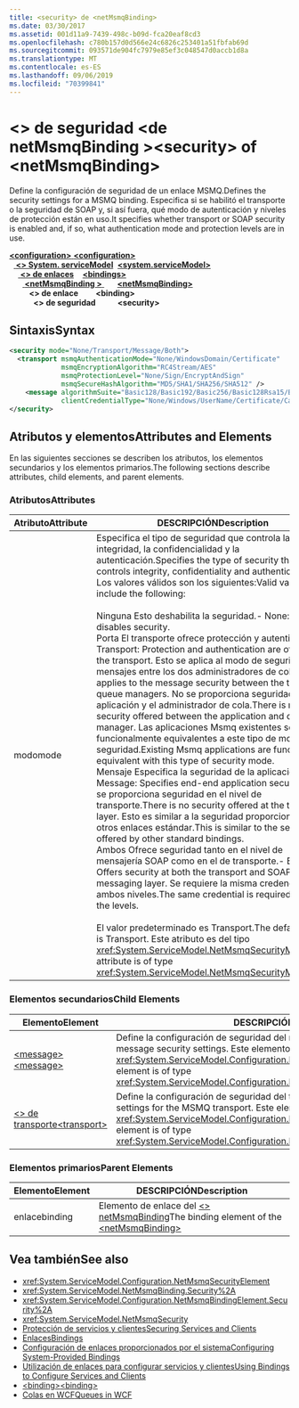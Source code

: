 ```yaml
---
title: <security> de <netMsmqBinding>
ms.date: 03/30/2017
ms.assetid: 001d11a9-7439-498c-b09d-fca20eaf8cd3
ms.openlocfilehash: c780b157d0d566e24c6826c253401a51fbfab69d
ms.sourcegitcommit: 093571de904fc7979e85ef3c048547d0accb1d8a
ms.translationtype: MT
ms.contentlocale: es-ES
ms.lasthandoff: 09/06/2019
ms.locfileid: "70399841"
---
```

# <a name="security-of-netmsmqbinding"></a><span data-ttu-id="e4242-102">\<> de seguridad \<de netMsmqBinding ></span><span class="sxs-lookup"><span data-stu-id="e4242-102">\<security> of \<netMsmqBinding></span></span>
<span data-ttu-id="e4242-103">Define la configuración de seguridad de un enlace MSMQ.</span><span class="sxs-lookup"><span data-stu-id="e4242-103">Defines the security settings for a MSMQ binding.</span></span> <span data-ttu-id="e4242-104">Especifica si se habilitó el transporte o la seguridad de SOAP y, si así fuera, qué modo de autenticación y niveles de protección están en uso.</span><span class="sxs-lookup"><span data-stu-id="e4242-104">It specifies whether transport or SOAP security is enabled and, if so, what authentication mode and protection levels are in use.</span></span>  
  
<span data-ttu-id="e4242-105">[ **\<configuration>** ](../configuration-element.md)</span><span class="sxs-lookup"><span data-stu-id="e4242-105">[**\<configuration>**](../configuration-element.md)</span></span>\
<span data-ttu-id="e4242-106">&nbsp;&nbsp;[ **\<> System. serviceModel**](system-servicemodel.md)</span><span class="sxs-lookup"><span data-stu-id="e4242-106">&nbsp;&nbsp;[**\<system.serviceModel>**](system-servicemodel.md)</span></span>\
<span data-ttu-id="e4242-107">&nbsp;&nbsp;&nbsp;&nbsp;[ **\<> de enlaces**](bindings.md)</span><span class="sxs-lookup"><span data-stu-id="e4242-107">&nbsp;&nbsp;&nbsp;&nbsp;[**\<bindings>**](bindings.md)</span></span>\
<span data-ttu-id="e4242-108">&nbsp;&nbsp;&nbsp;&nbsp;&nbsp;&nbsp;[ **\<netMsmqBinding >** ](netmsmqbinding.md)</span><span class="sxs-lookup"><span data-stu-id="e4242-108">&nbsp;&nbsp;&nbsp;&nbsp;&nbsp;&nbsp;[**\<netMsmqBinding>**](netmsmqbinding.md)</span></span>\
<span data-ttu-id="e4242-109">&nbsp;&nbsp;&nbsp;&nbsp;&nbsp;&nbsp;&nbsp;&nbsp; **\<> de enlace**</span><span class="sxs-lookup"><span data-stu-id="e4242-109">&nbsp;&nbsp;&nbsp;&nbsp;&nbsp;&nbsp;&nbsp;&nbsp;**\<binding>**</span></span>\
<span data-ttu-id="e4242-110">&nbsp;&nbsp;&nbsp;&nbsp;&nbsp;&nbsp;&nbsp;&nbsp;&nbsp;&nbsp; **\<> de seguridad**</span><span class="sxs-lookup"><span data-stu-id="e4242-110">&nbsp;&nbsp;&nbsp;&nbsp;&nbsp;&nbsp;&nbsp;&nbsp;&nbsp;&nbsp;**\<security>**</span></span>  
  
## <a name="syntax"></a><span data-ttu-id="e4242-111">Sintaxis</span><span class="sxs-lookup"><span data-stu-id="e4242-111">Syntax</span></span>  
  
```xml  
<security mode="None/Transport/Message/Both">
  <transport msmqAuthenticationMode="None/WindowsDomain/Certificate"
             msmqEncryptionAlgorithm="RC4Stream/AES"
             msmqProtectionLevel="None/Sign/EncryptAndSign"
             msmqSecureHashAlgorithm="MD5/SHA1/SHA256/SHA512" />
    <message algorithmSuite="Basic128/Basic192/Basic256/Basic128Rsa15/Basic256Rsa15/TripleDes/TripleDesRsa15/Basic128Sha256/Basic192Sha256/TripleDesSha256/Basic128Sha256Rsa15/Basic192Sha256Rsa15/Basic256Sha256Rsa15/TripleDesSha256Rsa15"
             clientCredentialType="None/Windows/UserName/Certificate/CardSpace" />
</security>
```  
  
## <a name="attributes-and-elements"></a><span data-ttu-id="e4242-112">Atributos y elementos</span><span class="sxs-lookup"><span data-stu-id="e4242-112">Attributes and Elements</span></span>  
 <span data-ttu-id="e4242-113">En las siguientes secciones se describen los atributos, los elementos secundarios y los elementos primarios.</span><span class="sxs-lookup"><span data-stu-id="e4242-113">The following sections describe attributes, child elements, and parent elements.</span></span>  
  
### <a name="attributes"></a><span data-ttu-id="e4242-114">Atributos</span><span class="sxs-lookup"><span data-stu-id="e4242-114">Attributes</span></span>  
  
|<span data-ttu-id="e4242-115">Atributo</span><span class="sxs-lookup"><span data-stu-id="e4242-115">Attribute</span></span>|<span data-ttu-id="e4242-116">DESCRIPCIÓN</span><span class="sxs-lookup"><span data-stu-id="e4242-116">Description</span></span>|  
|---------------|-----------------|  
|<span data-ttu-id="e4242-117">modo</span><span class="sxs-lookup"><span data-stu-id="e4242-117">mode</span></span>|<span data-ttu-id="e4242-118">Especifica el tipo de seguridad que controla la integridad, la confidencialidad y la autenticación.</span><span class="sxs-lookup"><span data-stu-id="e4242-118">Specifies the type of security that controls integrity, confidentiality and authentication.</span></span> <span data-ttu-id="e4242-119">Los valores válidos son los siguientes:</span><span class="sxs-lookup"><span data-stu-id="e4242-119">Valid values include the following:</span></span><br /><br /> <span data-ttu-id="e4242-120">Ninguna Esto deshabilita la seguridad.</span><span class="sxs-lookup"><span data-stu-id="e4242-120">-   None: This disables security.</span></span><br /><span data-ttu-id="e4242-121">Porta El transporte ofrece protección y autenticación.</span><span class="sxs-lookup"><span data-stu-id="e4242-121">-   Transport: Protection and authentication are offered by the transport.</span></span> <span data-ttu-id="e4242-122">Esto se aplica al modo de seguridad de mensajes entre los dos administradores de cola.</span><span class="sxs-lookup"><span data-stu-id="e4242-122">This applies to the message security between the two queue managers.</span></span> <span data-ttu-id="e4242-123">No se proporciona seguridad entre la aplicación y el administrador de cola.</span><span class="sxs-lookup"><span data-stu-id="e4242-123">There is no security offered between the application and queue manager.</span></span> <span data-ttu-id="e4242-124">Las aplicaciones Msmq existentes son funcionalmente equivalentes a este tipo de modo de seguridad.</span><span class="sxs-lookup"><span data-stu-id="e4242-124">Existing Msmq applications are functionally equivalent with this type of security mode.</span></span><br /><span data-ttu-id="e4242-125">Mensaje Especifica la seguridad de la aplicación final.</span><span class="sxs-lookup"><span data-stu-id="e4242-125">-   Message: Specifies end-end application security.</span></span> <span data-ttu-id="e4242-126">No se proporciona seguridad en el nivel de transporte.</span><span class="sxs-lookup"><span data-stu-id="e4242-126">There is no security offered at the transport layer.</span></span> <span data-ttu-id="e4242-127">Esto es similar a la seguridad proporcionada por otros enlaces estándar.</span><span class="sxs-lookup"><span data-stu-id="e4242-127">This is similar to the security offered by other standard bindings.</span></span><br /><span data-ttu-id="e4242-128">Ambos Ofrece seguridad tanto en el nivel de mensajería SOAP como en el de transporte.</span><span class="sxs-lookup"><span data-stu-id="e4242-128">-   Both: Offers security at both the transport and SOAP messaging layer.</span></span> <span data-ttu-id="e4242-129">Se requiere la misma credencial en ambos niveles.</span><span class="sxs-lookup"><span data-stu-id="e4242-129">The same credential is required at both the levels.</span></span><br /><br /> <span data-ttu-id="e4242-130">El valor predeterminado es Transport.</span><span class="sxs-lookup"><span data-stu-id="e4242-130">The default value is Transport.</span></span> <span data-ttu-id="e4242-131">Este atributo es del tipo <xref:System.ServiceModel.NetMsmqSecurityMode>.</span><span class="sxs-lookup"><span data-stu-id="e4242-131">This attribute is of type <xref:System.ServiceModel.NetMsmqSecurityMode>.</span></span>|  
  
### <a name="child-elements"></a><span data-ttu-id="e4242-132">Elementos secundarios</span><span class="sxs-lookup"><span data-stu-id="e4242-132">Child Elements</span></span>  
  
|<span data-ttu-id="e4242-133">Elemento</span><span class="sxs-lookup"><span data-stu-id="e4242-133">Element</span></span>|<span data-ttu-id="e4242-134">DESCRIPCIÓN</span><span class="sxs-lookup"><span data-stu-id="e4242-134">Description</span></span>|  
|-------------|-----------------|  
|[<span data-ttu-id="e4242-135">\<message></span><span class="sxs-lookup"><span data-stu-id="e4242-135">\<message></span></span>](message-of-netmsmqbinding.md)|<span data-ttu-id="e4242-136">Define la configuración de seguridad del mensaje SOAP.</span><span class="sxs-lookup"><span data-stu-id="e4242-136">Defines the SOAP message security settings.</span></span> <span data-ttu-id="e4242-137">Este elemento es del tipo <xref:System.ServiceModel.Configuration.MessageSecurityOverMsmqElement>.</span><span class="sxs-lookup"><span data-stu-id="e4242-137">This element is of type <xref:System.ServiceModel.Configuration.MessageSecurityOverMsmqElement>.</span></span>|  
|[<span data-ttu-id="e4242-138">\<> de transporte</span><span class="sxs-lookup"><span data-stu-id="e4242-138">\<transport></span></span>](transport-of-netmsmqbinding.md)|<span data-ttu-id="e4242-139">Define la configuración de seguridad del transporte MSMQ.</span><span class="sxs-lookup"><span data-stu-id="e4242-139">Defines the security settings for the MSMQ transport.</span></span> <span data-ttu-id="e4242-140">Este elemento es del tipo <xref:System.ServiceModel.Configuration.MsmqTransportSecurityElement>.</span><span class="sxs-lookup"><span data-stu-id="e4242-140">This element is of type <xref:System.ServiceModel.Configuration.MsmqTransportSecurityElement>.</span></span>|  
  
### <a name="parent-elements"></a><span data-ttu-id="e4242-141">Elementos primarios</span><span class="sxs-lookup"><span data-stu-id="e4242-141">Parent Elements</span></span>  
  
|<span data-ttu-id="e4242-142">Elemento</span><span class="sxs-lookup"><span data-stu-id="e4242-142">Element</span></span>|<span data-ttu-id="e4242-143">DESCRIPCIÓN</span><span class="sxs-lookup"><span data-stu-id="e4242-143">Description</span></span>|  
|-------------|-----------------|  
|<span data-ttu-id="e4242-144">enlace</span><span class="sxs-lookup"><span data-stu-id="e4242-144">binding</span></span>|<span data-ttu-id="e4242-145">Elemento de enlace del [ \<> netMsmqBinding](netmsmqbinding.md)</span><span class="sxs-lookup"><span data-stu-id="e4242-145">The binding element of the [\<netMsmqBinding>](netmsmqbinding.md)</span></span>|  
  
## <a name="see-also"></a><span data-ttu-id="e4242-146">Vea también</span><span class="sxs-lookup"><span data-stu-id="e4242-146">See also</span></span>

- <xref:System.ServiceModel.Configuration.NetMsmqSecurityElement>
- <xref:System.ServiceModel.NetMsmqBinding.Security%2A>
- <xref:System.ServiceModel.Configuration.NetMsmqBindingElement.Security%2A>
- <xref:System.ServiceModel.NetMsmqSecurity>
- [<span data-ttu-id="e4242-147">Protección de servicios y clientes</span><span class="sxs-lookup"><span data-stu-id="e4242-147">Securing Services and Clients</span></span>](../../../wcf/feature-details/securing-services-and-clients.md)
- [<span data-ttu-id="e4242-148">Enlaces</span><span class="sxs-lookup"><span data-stu-id="e4242-148">Bindings</span></span>](../../../wcf/bindings.md)
- [<span data-ttu-id="e4242-149">Configuración de enlaces proporcionados por el sistema</span><span class="sxs-lookup"><span data-stu-id="e4242-149">Configuring System-Provided Bindings</span></span>](../../../wcf/feature-details/configuring-system-provided-bindings.md)
- [<span data-ttu-id="e4242-150">Utilización de enlaces para configurar servicios y clientes</span><span class="sxs-lookup"><span data-stu-id="e4242-150">Using Bindings to Configure Services and Clients</span></span>](../../../wcf/using-bindings-to-configure-services-and-clients.md)
- [<span data-ttu-id="e4242-151">\<binding></span><span class="sxs-lookup"><span data-stu-id="e4242-151">\<binding></span></span>](../../../misc/binding.md)
- [<span data-ttu-id="e4242-152">Colas en WCF</span><span class="sxs-lookup"><span data-stu-id="e4242-152">Queues in WCF</span></span>](../../../wcf/feature-details/queues-in-wcf.md)
